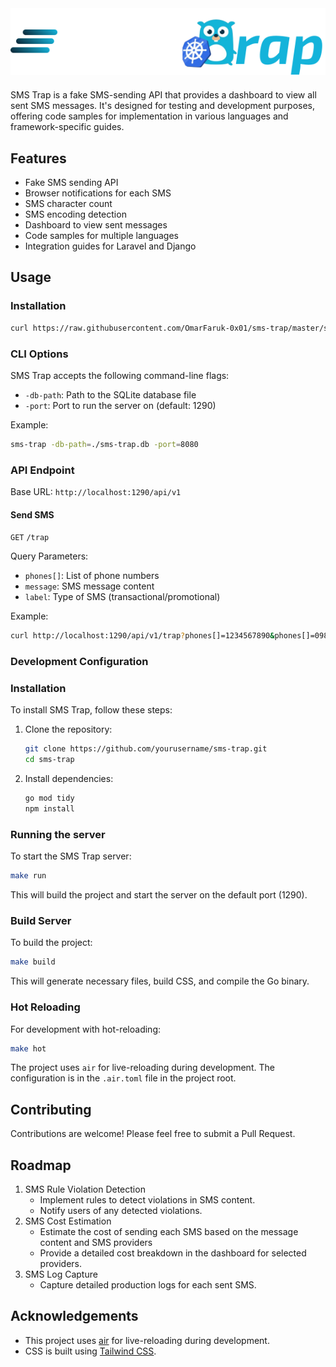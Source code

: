 <center style="margin-bottom: 20px;">
<img src='./public/logo-solid.svg' />
</center>

SMS Trap is a fake SMS-sending API that provides a dashboard to view all sent SMS messages. It's designed for testing and development purposes, offering code samples for implementation in various languages and framework-specific guides.

## Features

- Fake SMS sending API
- Browser notifications for each SMS
- SMS character count
- SMS encoding detection
- Dashboard to view sent messages
- Code samples for multiple languages
- Integration guides for Laravel and Django

## Usage

### Installation

```sh
curl https://raw.githubusercontent.com/OmarFaruk-0x01/sms-trap/master/setup.sh | sh
```

### CLI Options

SMS Trap accepts the following command-line flags:

- `-db-path`: Path to the SQLite database file
- `-port`: Port to run the server on (default: 1290)

Example:

```sh
sms-trap -db-path=./sms-trap.db -port=8080
```

### API Endpoint

Base URL: `http://localhost:1290/api/v1`

#### Send SMS

`GET` `/trap`

Query Parameters:

- `phones[]`: List of phone numbers
- `message`: SMS message content
- `label`: Type of SMS (transactional/promotional)

Example:

```sh
curl http://localhost:1290/api/v1/trap?phones[]=1234567890&phones[]=0987654321&message=Hello%20World&label=transactional
```

### Development Configuration

### Installation

To install SMS Trap, follow these steps:

1. Clone the repository:
   ```sh
   git clone https://github.com/yourusername/sms-trap.git
   cd sms-trap
   ```
2. Install dependencies:
   ```sh
   go mod tidy
   npm install
   ```

### Running the server

To start the SMS Trap server:

```sh
make run
```

This will build the project and start the server on the default port (1290).

### Build Server

To build the project:

```sh
make build
```

This will generate necessary files, build CSS, and compile the Go binary.

### Hot Reloading

For development with hot-reloading:

```sh
make hot
```

The project uses `air` for live-reloading during development. The configuration is in the `.air.toml` file in the project root.

## Contributing

Contributions are welcome! Please feel free to submit a Pull Request.

## Roadmap

1. SMS Rule Violation Detection
   - Implement rules to detect violations in SMS content.
   - Notify users of any detected violations.
2. SMS Cost Estimation
   - Estimate the cost of sending each SMS based on the message content and SMS providers
   - Provide a detailed cost breakdown in the dashboard for selected providers.
3. SMS Log Capture
   - Capture detailed production logs for each sent SMS.

## Acknowledgements

- This project uses [air](https://github.com/cosmtrek/air) for live-reloading during development.
- CSS is built using [Tailwind CSS](https://tailwindcss.com/).
